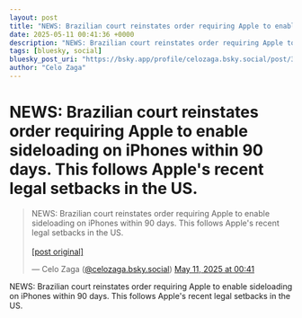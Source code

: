 ```yaml
---
layout: post
title: "NEWS: Brazilian court reinstates order requiring Apple to enable sideloading on iPhones within 90 days. This follows Apple's recent legal setbacks in the US."
date: 2025-05-11 00:41:36 +0000
description: "NEWS: Brazilian court reinstates order requiring Apple to enable sideloading on iPhones within 90 days. This follows Apple's recent legal setbacks in th..."
tags: [bluesky, social]
bluesky_post_uri: "https://bsky.app/profile/celozaga.bsky.social/post/3lou7v4xokq2a"
author: "Celo Zaga"
---
```


<h1 class="bluesky-post-title">NEWS: Brazilian court reinstates order requiring Apple to enable sideloading on iPhones within 90 days. This follows Apple's recent legal setbacks in the US.</h1>


<blockquote class="bluesky-embed" data-bluesky-uri="at://did:plc:lmh6rennptq77inaztnovw4b/app.bsky.feed.post/3lou7v4xokq2a" data-bluesky-embed-color-mode="system">
<p lang="">NEWS: Brazilian court reinstates order requiring Apple to enable sideloading on iPhones within 90 days. This follows Apple's recent legal setbacks in the US.<br><br><a href="https://bsky.app/profile/celozaga.bsky.social/post/3lou7v4xokq2a">[post original]</a></p>
&mdash; Celo Zaga (<a href="https://bsky.app/profile/did:plc:lmh6rennptq77inaztnovw4b">@celozaga.bsky.social</a>) <a href="https://bsky.app/profile/celozaga.bsky.social/post/3lou7v4xokq2a">May 11, 2025 at 00:41</a>
</blockquote>
<script async src="https://embed.bsky.app/static/embed.js" charset="utf-8"></script>


<p class="bluesky-post-description">NEWS: Brazilian court reinstates order requiring Apple to enable sideloading on iPhones within 90 days. This follows Apple's recent legal setbacks in the US.</p>
